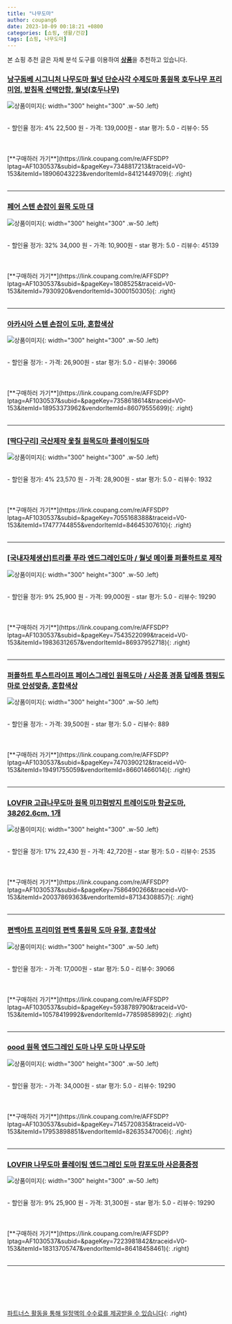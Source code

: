 ```yaml
---
title: "나무도마"
author: coupang6
date: 2023-10-09 00:18:21 +0800
categories: [쇼핑, 생활/건강]
tags: [쇼핑, 나무도마]
---
```


본 쇼핑 추천 글은 자체 분석 도구를 이용하여 [**상품**](https://link.coupang.com/a/bao1ui)을 추천하고 있습니다.

### [낭구돔베 시그니처 나무도마 월넛 단순사각 수제도마 통원목 호두나무 프리미엄, 받침목 선택안함, 월넛(호두나무)](https://link.coupang.com/re/AFFSDP?lptag=AF1030537&subid=&pageKey=7348817213&traceid=V0-153&itemId=18906043223&vendorItemId=84121449709)

![상품이미지](https://thumbnail10.coupangcdn.com/thumbnails/remote/230x230ex/image/vendor_inventory/ee70/147828119224a1bca9cc0c17016493a239774603819653f5701b98f36441.jpg){: width="300" height="300" .w-50 .left}


<br>
- 할인율 정가: 4%  22,500   원
- 가격: 139,000원
- star 평가: 5.0
- 리뷰수: 55
<br>
<br>
<br>
<br>
[**구매하러 가기**](https://link.coupang.com/re/AFFSDP?lptag=AF1030537&subid=&pageKey=7348817213&traceid=V0-153&itemId=18906043223&vendorItemId=84121449709){: .right}
<br>
<br>

---

### [페어 스텐 손잡이 원목 도마 대](https://link.coupang.com/re/AFFSDP?lptag=AF1030537&subid=&pageKey=1808525&traceid=V0-153&itemId=7930920&vendorItemId=3000150305)

![상품이미지](https://thumbnail10.coupangcdn.com/thumbnails/remote/230x230ex/image/product/image/vendoritem/2019/01/28/3000150305/09db8124-4b18-48e0-9a37-c058e33be602.jpg){: width="300" height="300" .w-50 .left}


<br>
- 할인율 정가: 32%  34,000   원
- 가격: 10,900원
- star 평가: 5.0
- 리뷰수: 45139
<br>
<br>
<br>
<br>
[**구매하러 가기**](https://link.coupang.com/re/AFFSDP?lptag=AF1030537&subid=&pageKey=1808525&traceid=V0-153&itemId=7930920&vendorItemId=3000150305){: .right}
<br>
<br>

---

### [아카시아 스텐 손잡이 도마, 혼합색상](https://link.coupang.com/re/AFFSDP?lptag=AF1030537&subid=&pageKey=7358618614&traceid=V0-153&itemId=18953373962&vendorItemId=86079555699)

![상품이미지](https://thumbnail8.coupangcdn.com/thumbnails/remote/230x230ex/image/rs_quotation_api/k09ptrkl/055f27f10cf04122bd2c40e4f6b64d5e.jpg){: width="300" height="300" .w-50 .left}


<br>
- 할인율 정가: 
- 가격: 26,900원
- star 평가: 5.0
- 리뷰수: 39066
<br>
<br>
<br>
<br>
[**구매하러 가기**](https://link.coupang.com/re/AFFSDP?lptag=AF1030537&subid=&pageKey=7358618614&traceid=V0-153&itemId=18953373962&vendorItemId=86079555699){: .right}
<br>
<br>

---

### [[딱다구리] 국산제작 옻칠 원목도마 플레이팅도마](https://link.coupang.com/re/AFFSDP?lptag=AF1030537&subid=&pageKey=7055168388&traceid=V0-153&itemId=17477744855&vendorItemId=84645307610)

![상품이미지](https://thumbnail10.coupangcdn.com/thumbnails/remote/230x230ex/image/vendor_inventory/f8fd/7fcc6b048dfaa461d37985e80681bb9d238dd765b9a38e7803cbffda540d.jpg){: width="300" height="300" .w-50 .left}


<br>
- 할인율 정가: 4%  23,570   원
- 가격: 28,900원
- star 평가: 5.0
- 리뷰수: 1932
<br>
<br>
<br>
<br>
[**구매하러 가기**](https://link.coupang.com/re/AFFSDP?lptag=AF1030537&subid=&pageKey=7055168388&traceid=V0-153&itemId=17477744855&vendorItemId=84645307610){: .right}
<br>
<br>

---

### [[국내자체생산]트리플 푸라 엔드그레인도마 / 월넛 메이플 퍼플하트로 제작](https://link.coupang.com/re/AFFSDP?lptag=AF1030537&subid=&pageKey=7543522099&traceid=V0-153&itemId=19836312657&vendorItemId=86937952718)

![상품이미지](https://thumbnail8.coupangcdn.com/thumbnails/remote/230x230ex/image/vendor_inventory/e0ec/9757d9550c8021993a00912167734fb33a5dbce0528d4d844b061b121790.png){: width="300" height="300" .w-50 .left}


<br>
- 할인율 정가: 9%  25,900   원
- 가격: 99,000원
- star 평가: 5.0
- 리뷰수: 19290
<br>
<br>
<br>
<br>
[**구매하러 가기**](https://link.coupang.com/re/AFFSDP?lptag=AF1030537&subid=&pageKey=7543522099&traceid=V0-153&itemId=19836312657&vendorItemId=86937952718){: .right}
<br>
<br>

---

### [퍼플하트 투스트라이프 페이스그레인 원목도마 / 사은품 경품 답례품 캠핑도마로 안성맞춤, 혼합색상](https://link.coupang.com/re/AFFSDP?lptag=AF1030537&subid=&pageKey=7470390212&traceid=V0-153&itemId=19491755059&vendorItemId=86601466014)

![상품이미지](https://thumbnail10.coupangcdn.com/thumbnails/remote/230x230ex/image/vendor_inventory/2527/efcda965f11a6554fbf47fd7d75620da48b0bda68842600073bf51d284f3.png){: width="300" height="300" .w-50 .left}


<br>
- 할인율 정가: 
- 가격: 39,500원
- star 평가: 5.0
- 리뷰수: 889
<br>
<br>
<br>
<br>
[**구매하러 가기**](https://link.coupang.com/re/AFFSDP?lptag=AF1030537&subid=&pageKey=7470390212&traceid=V0-153&itemId=19491755059&vendorItemId=86601466014){: .right}
<br>
<br>

---

### [LOVFIR 고급나무도마 원목 미끄럼방지 트레이도마 항균도마, 38*26*2.6cm, 1개](https://link.coupang.com/re/AFFSDP?lptag=AF1030537&subid=&pageKey=7586490266&traceid=V0-153&itemId=20037869363&vendorItemId=87134308857)

![상품이미지](https://thumbnail9.coupangcdn.com/thumbnails/remote/230x230ex/image/vendor_inventory/f8f7/ce924014f71a4866f2b5e1806c943c0e5cc8f82f86296da378401e085b05.jpg){: width="300" height="300" .w-50 .left}


<br>
- 할인율 정가: 17%  22,430   원
- 가격: 42,720원
- star 평가: 5.0
- 리뷰수: 2535
<br>
<br>
<br>
<br>
[**구매하러 가기**](https://link.coupang.com/re/AFFSDP?lptag=AF1030537&subid=&pageKey=7586490266&traceid=V0-153&itemId=20037869363&vendorItemId=87134308857){: .right}
<br>
<br>

---

### [편백아트 프리미엄 편백 통원목 도마 유절, 혼합색상](https://link.coupang.com/re/AFFSDP?lptag=AF1030537&subid=&pageKey=5938789790&traceid=V0-153&itemId=10578419992&vendorItemId=77859858992)

![상품이미지](https://thumbnail7.coupangcdn.com/thumbnails/remote/230x230ex/image/retail/images/2021/07/30/17/6/8ddc96ad-99aa-4476-90dc-65f900ac1fc5.jpg){: width="300" height="300" .w-50 .left}


<br>
- 할인율 정가: 
- 가격: 17,000원
- star 평가: 5.0
- 리뷰수: 39066
<br>
<br>
<br>
<br>
[**구매하러 가기**](https://link.coupang.com/re/AFFSDP?lptag=AF1030537&subid=&pageKey=5938789790&traceid=V0-153&itemId=10578419992&vendorItemId=77859858992){: .right}
<br>
<br>

---

### [oood 원목 엔드그레인 도마 나무 도마 나무도마](https://link.coupang.com/re/AFFSDP?lptag=AF1030537&subid=&pageKey=7145720835&traceid=V0-153&itemId=17953898851&vendorItemId=82635347006)

![상품이미지](https://thumbnail6.coupangcdn.com/thumbnails/remote/230x230ex/image/vendor_inventory/ac49/5677ac713555d1c5a3feab554f585734d4c83c32a667a75f73e99e11f085.jpg){: width="300" height="300" .w-50 .left}


<br>
- 할인율 정가: 
- 가격: 34,000원
- star 평가: 5.0
- 리뷰수: 19290
<br>
<br>
<br>
<br>
[**구매하러 가기**](https://link.coupang.com/re/AFFSDP?lptag=AF1030537&subid=&pageKey=7145720835&traceid=V0-153&itemId=17953898851&vendorItemId=82635347006){: .right}
<br>
<br>

---

### [LOVFIR 나무도마 플레이팅 엔드그레인 도마 캄포도마 사은품증정](https://link.coupang.com/re/AFFSDP?lptag=AF1030537&subid=&pageKey=7223981842&traceid=V0-153&itemId=18313705747&vendorItemId=86418458461)

![상품이미지](https://thumbnail10.coupangcdn.com/thumbnails/remote/230x230ex/image/vendor_inventory/49a1/6b412e838c60fb9e6575ae2647e4a74565d419d88fa1d4516e7d0628783d.jpg){: width="300" height="300" .w-50 .left}


<br>
- 할인율 정가: 9%  25,900   원
- 가격: 31,300원
- star 평가: 5.0
- 리뷰수: 19290
<br>
<br>
<br>
<br>
[**구매하러 가기**](https://link.coupang.com/re/AFFSDP?lptag=AF1030537&subid=&pageKey=7223981842&traceid=V0-153&itemId=18313705747&vendorItemId=86418458461){: .right}
<br>
<br>

---
<br><br><br><br><br> [파트너스 활동을 통해 일정액의 수수료를 제공받을 수 있습니다](https://link.coupang.com/a/bao1ui){: .right}